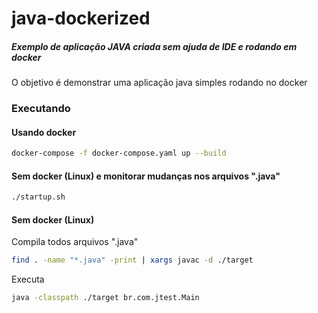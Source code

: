 # java-dockerized
##### Exemplo de aplicação JAVA criada sem ajuda de IDE e rodando em docker <br>

O objetivo é demonstrar uma aplicação java simples rodando no docker 

### Executando

#### Usando docker
```sh
docker-compose -f docker-compose.yaml up --build
```

#### Sem docker (Linux) e monitorar mudanças nos arquivos ".java"
```sh
./startup.sh
```

#### Sem docker (Linux)

Compila todos arquivos ".java"
```sh
find . -name "*.java" -print | xargs javac -d ./target  
```

Executa

```sh
java -classpath ./target br.com.jtest.Main
```


